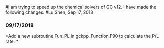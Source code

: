 #I am trying to speed up the chemical solvers of GC v12. I have made the following changes.
#Lu Shen, Sep 17, 2018

### 09/17/2018 ###
*Add a new subroutine Fun_PL in gckpp_Function.F90 to calculate the P/L rate.
*